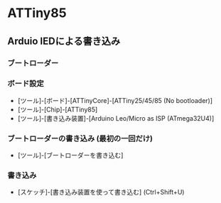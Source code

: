 # ATTiny85

## Arduio IEDによる書き込み

### ブートローダー



### ボード設定

- [ツール]-[ボード]-[ATTinyCore]-[ATTiny25/45/85 (No bootloader)]
- [ツール]-[Chip]-[ATTiny85]
- [ツール]-[書き込み装置]-[Arduino Leo/Micro as ISP (ATmega32U4)]

### ブートローダーの書き込み (最初の一回だけ)

- [ツール]-[ブートローダーを書き込む]

### 書き込み

- [スケッチ]-[書き込み装置を使って書き込む] (Ctrl+Shift+U)
